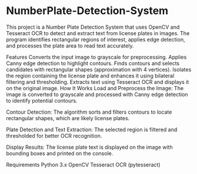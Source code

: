 # NumberPlate-Detection-System
This project is a Number Plate Detection System that uses OpenCV and Tesseract OCR to detect and extract text from license plates in images. The program identifies rectangular regions of interest, applies edge detection, and processes the plate area to read text accurately.

Features
Converts the input image to grayscale for preprocessing.
Applies Canny edge detection to highlight contours.
Finds contours and selects candidates with rectangular shapes (approximation with 4 vertices).
Isolates the region containing the license plate and enhances it using bilateral filtering and thresholding.
Extracts text using Tesseract OCR and displays it on the original image.
How It Works
Load and Preprocess the Image:
The image is converted to grayscale and processed with Canny edge detection to identify potential contours.

Contour Detection:
The algorithm sorts and filters contours to locate rectangular shapes, which are likely license plates.

Plate Detection and Text Extraction:
The selected region is filtered and thresholded for better OCR recognition.

Display Results:
The license plate text is displayed on the image with bounding boxes and printed on the console.

Requirements
Python 3.x
OpenCV
Tesseract OCR (pytesseract)
